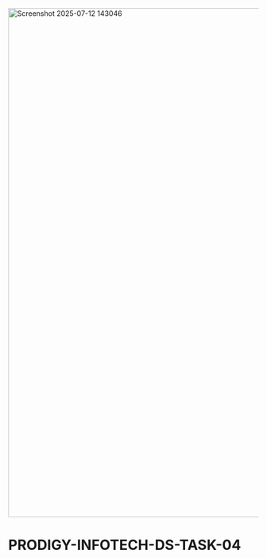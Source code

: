 <img width="1820" height="1023" alt="Screenshot 2025-07-12 143046" src="https://github.com/user-attachments/assets/fea28d11-43d2-4b9f-b2a7-af7b0945c11e" />

# PRODIGY-INFOTECH-DS-TASK-04

